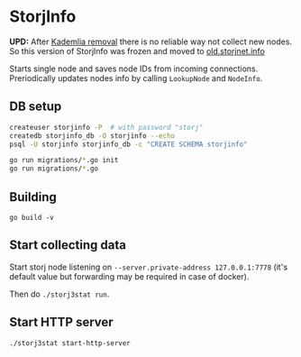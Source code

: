 # StorjInfo

**UPD:** After [Kademlia removal](https://storj.io/blog/2019/08/so-youre-a-storage-node-operator.-which-satellites-do-you-trust/) there is no reliable way not collect new nodes. So this version of StorjInfo was frozen and moved to [old.storjnet.info](http://old.storjnet.info/)

Starts single node and saves node IDs from incoming connections. Preriodically updates nodes info by calling `LookupNode` and `NodeInfo`.

## DB setup
```bash
createuser storjinfo -P  # with password "storj"
createdb storjinfo_db -O storjinfo --echo
psql -U storjinfo storjinfo_db -c "CREATE SCHEMA storjinfo"

go run migrations/*.go init
go run migrations/*.go
```

## Building
`go build -v`

## Start collecting data
Start storj node listening on `--server.private-address 127.0.0.1:7778` (it's default value but forwarding may be required in case of docker).

Then do `./storj3stat run`.

## Start HTTP server
`./storj3stat start-http-server`
